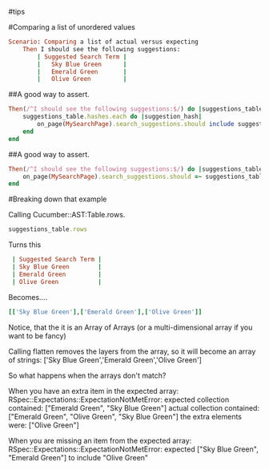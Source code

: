 #tips

#Comparing a list of unordered values

```ruby
Scenario: Comparing a list of actual versus expecting
	Then I should see the following suggestions:
		| Suggested Search Term |
		|	Sky Blue Green		|
		|	Emerald Green		|
		|	Olive Green			|
```

##A good way to assert.

```ruby
Then(/^I should see the following suggestions:$/) do |suggestions_table|
	suggestions_table.hashes.each do |suggestion_hash|
		on_page(MySearchPage).search_suggestions.should include suggestion_hash['Suggested Search Term']
	end
end
```
##A good way to assert.

```ruby
Then(/^I should see the following suggestions:$/) do |suggestions_table|
    on_page(MySearchPage).search_suggestions.should =~ suggestions_table.rows.flatten
end
```

#Breaking down that example

Calling Cucumber::AST:Table.rows.

```ruby
suggestions_table.rows
```

Turns this

```ruby
 | Suggested Search Term |
 | Sky Blue Green        |
 | Emerald Green         |
 | Olive Green           |
 ```

Becomes....

```ruby
[['Sky Blue Green'],['Emerald Green'],['Olive Green']]
```

Notice, that the it is an Array of Arrays (or a multi-dimensional array if you want to be fancy)

Calling flatten removes the layers from the array, so it will become an array of strings: ['Sky Blue Green','Emerald Green','Olive Green']

So what happens when the arrays don't match?

When you have an extra item in the expected array:
RSpec::Expectations::ExpectationNotMetError: expected collection contained:  ["Emerald Green", "Sky Blue Green"]
actual collection contained:    ["Emerald Green", "Olive Green", "Sky Blue Green"]
the extra elements were:        ["Olive Green"]

When you are missing an item from the expected array:
RSpec::Expectations::ExpectationNotMetError: expected ["Sky Blue Green", "Emerald Green"] to include "Olive Green"


